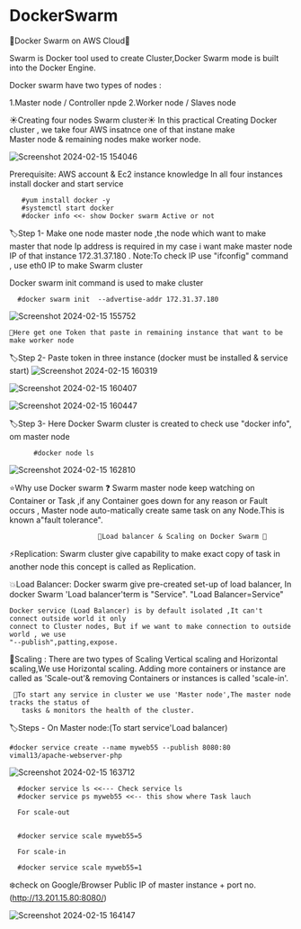 # DockerSwarm


🌟Docker Swarm on AWS Cloud🌟


Swarm is Docker tool used to create Cluster,Docker Swarm mode is built into the Docker Engine.           

Docker swarm have two types of nodes :
 
 
 1.Master node / Controller npde
 2.Worker node / Slaves node 

☀️Creating four nodes Swarm cluster☀️
   In this practical Creating Docker cluster , we take four AWS insatnce one of that instane make   
   Master node & remaining nodes make worker node.

   ![Screenshot 2024-02-15 154046](https://github.com/Pratikshinde55/DockerSwarm/assets/145910708/454417b7-ce3e-4def-b8c0-d9aaede85827)


Prerequisite:
   AWS account & Ec2 instance knowledge
   In all four instances install docker and start service

       #yum install docker -y
       #systemctl start docker
       #docker info <<- show Docker swarm Active or not

🏷️Step 1-
  Make one node master node ,the node which want to make master that node Ip address is required
  in my case i want make master node IP of that instance 172.31.37.180 .
  Note:To check IP use "ifconfig" command , use eth0 IP to make Swarm cluster 
   
  Docker swarm init command is used to make cluster


      #docker swarm init  --advertise-addr 172.31.37.180

 ![Screenshot 2024-02-15 155752](https://github.com/Pratikshinde55/DockerSwarm/assets/145910708/fa8dafd9-f4f1-4983-85ec-88d8fca9f3c2)


    🔔Here get one Token that paste in remaining instance that want to be make worker node

🏷️Step 2-
     Paste token in three instance (docker must be installed & service start)
 ![Screenshot 2024-02-15 160319](https://github.com/Pratikshinde55/DockerSwarm/assets/145910708/733053a9-dff7-47a9-9020-f72d064f9b5b)
         
![Screenshot 2024-02-15 160407](https://github.com/Pratikshinde55/DockerSwarm/assets/145910708/a2b2fa49-d1e1-4452-97b0-203eb22c682a)

![Screenshot 2024-02-15 160447](https://github.com/Pratikshinde55/DockerSwarm/assets/145910708/b1b40f3c-5b3b-4753-b732-5035d252066f)


🏷️Step 3-
      Here Docker Swarm cluster is created to check use "docker info", om master node 

          #docker node ls
          
![Screenshot 2024-02-15 162810](https://github.com/Pratikshinde55/DockerSwarm/assets/145910708/36a28ee3-7c56-4bac-bc12-55e1abd726f8)


⭐Why use Docker swarm ❓
    Swarm master node keep watching on Container or Task ,if any Container goes down for any reason
    or Fault occurs , Master node auto-matically create same task on any Node.This is known a"fault
    tolerance".
   
                          💫Load balancer & Scaling on Docker Swarm 💫

⚡Replication:
    Swarm cluster give capability to make exact copy of task in another node this concept is called 
    as Replication.

💥Load Balancer:
    Docker swarm give pre-created set-up of load balancer, In docker Swarm 'Load balancer'term is
    "Service".
     "Load Balancer=Service"
        
    Docker service (Load Balancer) is by default isolated ,It can't connect outside world it only 
    connect to Cluster nodes, But if we want to make connection to outside world , we use
    "--publish",patting,expose.

🌟Scaling :
    There are two types of Scaling Vertical scaling and Horizontal scaling,We use Horizontal 
    scaling.
    Adding more containers or instance are called as 'Scale-out'& removing Containers
    or instances is called 'scale-in'.

     🔔To start any service in cluster we use 'Master node',The master node tracks the status of 
       tasks & monitors the health of the cluster.

🏷️Steps -
 On Master node:(To start service'Load balancer)

    #docker service create --name myweb55 --publish 8080:80 vimal13/apache-webserver-php
    
![Screenshot 2024-02-15 163712](https://github.com/Pratikshinde55/DockerSwarm/assets/145910708/2ee50920-f644-46b8-b699-6d8282e656ed)

      #docker service ls <<--- Check service ls
      #docker service ps myweb55 <<-- this show where Task lauch

      For scale-out


      #docker service scale myweb55=5

      For scale-in

      #docker service scale myweb55=1

❄️check on Google/Browser
   Public IP of master instance + port no.(http://13.201.15.80:8080/)

![Screenshot 2024-02-15 164147](https://github.com/Pratikshinde55/DockerSwarm/assets/145910708/972d9b4b-9646-42cd-9aad-8c7945f29344)

    
    
